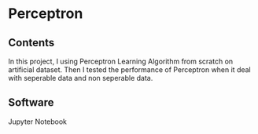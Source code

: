 # Perceptron
## Contents
In this project, I using Perceptron Learning Algorithm from scratch on artificial dataset. Then I tested the performance of Perceptron when it deal with seperable data and non seperable data. 
## Software
Jupyter Notebook
